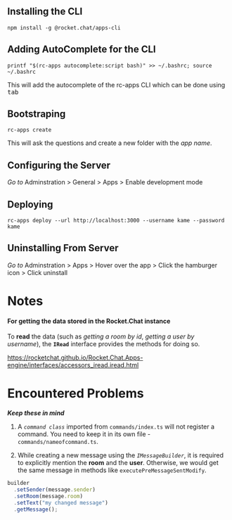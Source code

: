## Installing the CLI

```
npm install -g @rocket.chat/apps-cli
```

## Adding AutoComplete for the CLI

```
printf "$(rc-apps autocomplete:script bash)" >> ~/.bashrc; source ~/.bashrc
```

This will add the autocomplete of the rc-apps CLI which can be done using <kbd>tab</kbd>

## Bootstraping

```
rc-apps create
```

This will ask the questions and create a new folder with the _app name_.

## Configuring the Server

_Go to_ Adminstration > General > Apps > Enable development mode

## Deploying

```
rc-apps deploy --url http://localhost:3000 --username kame --password kame
```

## Uninstalling From Server

_Go to_ Adminstration > Apps > Hover over the app > Click the hamburger icon > Click uninstall

# Notes

#### For getting the data stored in the Rocket.Chat instance

To **read** the data (such as _getting a room by id_, _getting a user by username_), the **`IRead`** interface provides the methods for doing so.

https://rocketchat.github.io/Rocket.Chat.Apps-engine/interfaces/accessors_iread.iread.html

# Encountered Problems

**_Keep these in mind_**

1. A _`command class`_ imported from `commands/index.ts` will not register a command.
   You need to keep it in its own file - `commands/nameofcommand.ts`.

2. While creating a new message using the _`IMessageBuilder`_, it is required to explicitly mention the **room** and the **user**. Otherwise, we would get the same message in methods like `executePreMessageSentModify`.

```ts
builder
  .setSender(message.sender)
  .setRoom(message.room)
  .setText("my changed message")
  .getMessage();
```
